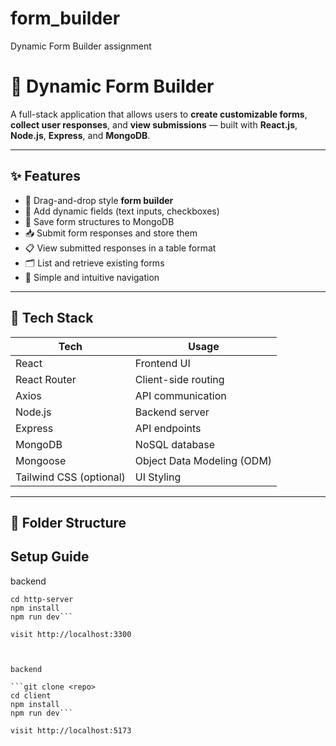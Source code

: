 # form_builder
Dynamic Form Builder assignment
# 🧩 Dynamic Form Builder

A full-stack application that allows users to **create customizable forms**, **collect user responses**, and **view submissions** — built with **React.js**, **Node.js**, **Express**, and **MongoDB**.

---

## ✨ Features

- 🧱 Drag-and-drop style **form builder**
- 🔢 Add dynamic fields (text inputs, checkboxes)
- 💾 Save form structures to MongoDB
- 📥 Submit form responses and store them
- 📋 View submitted responses in a table format
- 🗂️ List and retrieve existing forms
- 🧭 Simple and intuitive navigation

---

## 🧰 Tech Stack

| Tech        | Usage                        |
|-------------|------------------------------|
| React       | Frontend UI                  |
| React Router| Client-side routing          |
| Axios       | API communication            |
| Node.js     | Backend server               |
| Express     | API endpoints                |
| MongoDB     | NoSQL database               |
| Mongoose    | Object Data Modeling (ODM)   |
| Tailwind CSS (optional) | UI Styling      |

---

## 📁 Folder Structure



## Setup Guide

backend

```git clone <repo>
cd http-server
npm install
npm run dev```

visit http://localhost:3300



backend

```git clone <repo>
cd client
npm install
npm run dev```

visit http://localhost:5173